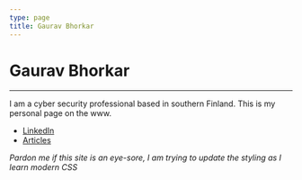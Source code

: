 ```yaml
---
type: page
title: Gaurav Bhorkar
---
```

# Gaurav Bhorkar
-----
I am a cyber security professional based in southern Finland. This is my personal page on the www.

* [LinkedIn](https://www.linkedin.com/in/gauravbhorkar/)
* [Articles](https://medium.com/@gaurav.bhorkar)

_Pardon me if this site is an eye-sore, I am trying to update the styling as I learn modern CSS_
